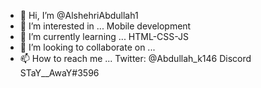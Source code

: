 - 👋 Hi, I’m @AlshehriAbdullah1
- 👀 I’m interested in ...     Mobile development
- 🌱 I’m currently learning ...     HTML-CSS-JS
- 💞️ I’m looking to collaborate on ...
- 📫 How to reach me ... Twitter:  @Abdullah_k146       Discord  STaY__AwaY#3596

<!---
AlshehriAbdullah1/AlshehriAbdullah1 is a ✨ special ✨ repository because its `README.md` (this file) appears on your GitHub profile.
You can click the Preview link to take a look at your changes.
--->
